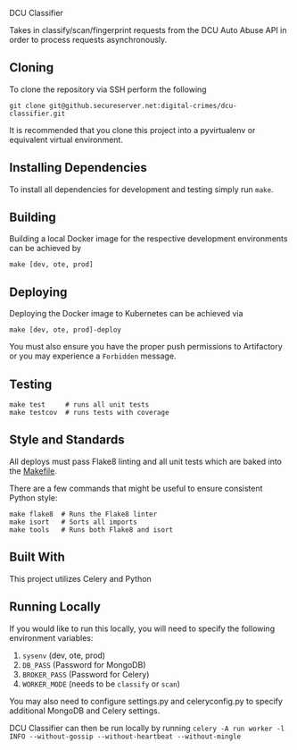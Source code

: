 DCU Classifier

Takes in classify/scan/fingerprint requests from the DCU Auto Abuse API in order to process requests asynchronously.

## Cloning
To clone the repository via SSH perform the following
```
git clone git@github.secureserver.net:digital-crimes/dcu-classifier.git
```

It is recommended that you clone this project into a pyvirtualenv or equivalent virtual environment.

## Installing Dependencies
To install all dependencies for development and testing simply run `make`.

## Building
Building a local Docker image for the respective development environments can be achieved by
```
make [dev, ote, prod]
```

## Deploying
Deploying the Docker image to Kubernetes can be achieved via
```
make [dev, ote, prod]-deploy
```
You must also ensure you have the proper push permissions to Artifactory or you may experience a `Forbidden` message.

## Testing
```
make test     # runs all unit tests
make testcov  # runs tests with coverage
```

## Style and Standards
All deploys must pass Flake8 linting and all unit tests which are baked into the [Makefile](Makfile).

There are a few commands that might be useful to ensure consistent Python style:

```
make flake8  # Runs the Flake8 linter
make isort   # Sorts all imports
make tools   # Runs both Flake8 and isort
```

## Built With
This project utilizes Celery and Python

## Running Locally

If you would like to run this locally, you will need to specify the following environment variables:

1. `sysenv` (dev, ote, prod)
2. `DB_PASS` (Password for MongoDB)
3. `BROKER_PASS` (Password for Celery)
4. `WORKER_MODE` (needs to be `classify` or `scan`)

You may also need to configure settings.py and celeryconfig.py to specify additional MongoDB and Celery settings.

DCU Classifier can then be run locally by running `celery -A run worker -l INFO --without-gossip --without-heartbeat --without-mingle`
